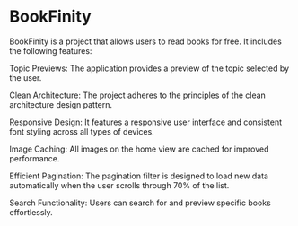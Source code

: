 

# BookFinity

BookFinity is a project that allows users to read books for free. It includes the following features:

Topic Previews: The application provides a preview of the topic selected by the user.

Clean Architecture: The project adheres to the principles of the clean architecture design pattern.

Responsive Design: It features a responsive user interface and consistent font styling across all types of devices.

Image Caching: All images on the home view are cached for improved performance.

Efficient Pagination: The pagination filter is designed to load new data automatically when the user scrolls through 70% of the list.

Search Functionality: Users can search for and preview specific books effortlessly.





